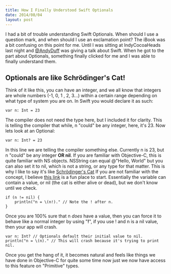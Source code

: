 ```yaml
---
title: How I Finally Understood Swift Optionals
date: 2014/08/04
layout: post
---
```


I had a bit of trouble understanding Swift Optionals. When should I use
a question mark, and when should I use an exclamation point? The iBook
was a bit confusing on this point for me. Until I was sitting at
IndyCocoaHeads last night and [@AndyDuff][1] was giving a talk
about Swift. When he got to the part about Optionals, something finally
clicked for me and I was able to finally understand them.

## Optionals are like Schrödinger's Cat!

Think of it like this, you can have an integer, and we all know that
integers are whole numbers (-1, 0, 1 , 2, 3...) within a certain range
depending on what type of system you are on. In Swift you would declare
it as such:

```
var n: Int = 23
```

The compiler does not need the type here, but I included it for clarity.
This is telling the compiler that while, n "could" be any integer, here,
it's 23. Now lets look at an Optional:

```
var n: Int? = 23
```

In this line we are telling the compiler something else. Currently n
is 23, but n "could" be any integer **OR nil**. If you are familiar with
Objective-C, this is quite familiar with NS objects. NSString can equal 
@"Hello, World" but you can also set it to nil, which is not a string,
or any type for that matter. This is why I like to say it's
like [Schrödinger's Cat][2] If you are not familiar with the concept, 
I believe [this link][3] is a fun place to start. Essentially the variable 
can contain a value, or nil (the cat is either alive or dead), but we don't 
know until we check.

```
if (n != nil) {
    println("n = \(n!)." // Note the ! after n.
}
```

Once you are 100% sure that n *does* have a value, then you can force it
to behave like a normal integer by using "**!**", if you use ! and n is
a nil value, then your app will crash.

```
var n: Int? // Optionals default their initial value to nil.
println("n = \(n)." // This will crash because it's trying to print nil.
```

Once you get the hang of it, it becomes natural and feels like things we
have done in Objective-C for quite some time now just we now have access
to this feature on "Primitive" types.

[1]: https://twitter.com/theredheadnerd
[2]: http://en.wikipedia.org/wiki/Schrödinger's_cat
[3]: http://www.explainxkcd.com/wiki/index.php/45:_Schrodinger